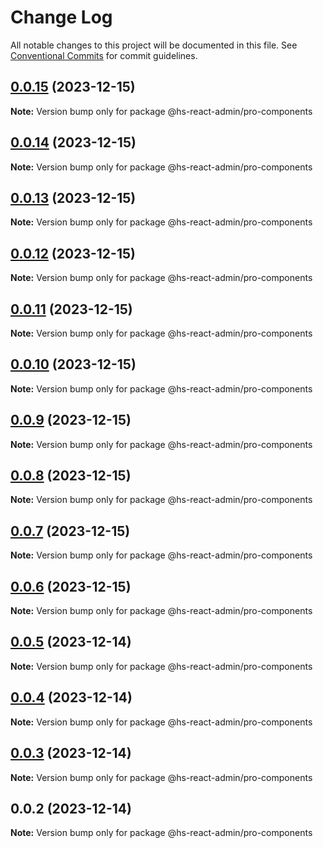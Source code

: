 # Change Log

All notable changes to this project will be documented in this file.
See [Conventional Commits](https://conventionalcommits.org) for commit guidelines.

## [0.0.15](https://git.aihuoshi.net/algo_analysis_plat/web/fd-react-admin-components/compare/@hs-react-admin/pro-components@0.0.14...@hs-react-admin/pro-components@0.0.15) (2023-12-15)

**Note:** Version bump only for package @hs-react-admin/pro-components

## [0.0.14](https://git.aihuoshi.net/algo_analysis_plat/web/fd-react-admin-components/compare/@hs-react-admin/pro-components@0.0.13...@hs-react-admin/pro-components@0.0.14) (2023-12-15)

**Note:** Version bump only for package @hs-react-admin/pro-components

## [0.0.13](https://git.aihuoshi.net/algo_analysis_plat/web/fd-react-admin-components/compare/@hs-react-admin/pro-components@0.0.12...@hs-react-admin/pro-components@0.0.13) (2023-12-15)

**Note:** Version bump only for package @hs-react-admin/pro-components

## [0.0.12](https://git.aihuoshi.net/algo_analysis_plat/web/fd-react-admin-components/compare/@hs-react-admin/pro-components@0.0.11...@hs-react-admin/pro-components@0.0.12) (2023-12-15)

**Note:** Version bump only for package @hs-react-admin/pro-components

## [0.0.11](https://git.aihuoshi.net/algo_analysis_plat/web/fd-react-admin-components/compare/@hs-react-admin/pro-components@0.0.10...@hs-react-admin/pro-components@0.0.11) (2023-12-15)

**Note:** Version bump only for package @hs-react-admin/pro-components

## [0.0.10](https://git.aihuoshi.net/algo_analysis_plat/web/fd-react-admin-components/compare/@hs-react-admin/pro-components@0.0.9...@hs-react-admin/pro-components@0.0.10) (2023-12-15)

**Note:** Version bump only for package @hs-react-admin/pro-components

## [0.0.9](https://git.aihuoshi.net/algo_analysis_plat/web/fd-react-admin-components/compare/@hs-react-admin/pro-components@0.0.8...@hs-react-admin/pro-components@0.0.9) (2023-12-15)

**Note:** Version bump only for package @hs-react-admin/pro-components

## [0.0.8](https://git.aihuoshi.net/algo_analysis_plat/web/fd-react-admin-components/compare/@hs-react-admin/pro-components@0.0.7...@hs-react-admin/pro-components@0.0.8) (2023-12-15)

**Note:** Version bump only for package @hs-react-admin/pro-components

## [0.0.7](https://git.aihuoshi.net/algo_analysis_plat/web/fd-react-admin-components/compare/@hs-react-admin/pro-components@0.0.6...@hs-react-admin/pro-components@0.0.7) (2023-12-15)

**Note:** Version bump only for package @hs-react-admin/pro-components

## [0.0.6](https://git.aihuoshi.net/algo_analysis_plat/web/fd-react-admin-components/compare/@hs-react-admin/pro-components@0.0.5...@hs-react-admin/pro-components@0.0.6) (2023-12-15)

**Note:** Version bump only for package @hs-react-admin/pro-components

## [0.0.5](https://git.aihuoshi.net/algo_analysis_plat/web/fd-react-admin-components/compare/@hs-react-admin/pro-components@0.0.4...@hs-react-admin/pro-components@0.0.5) (2023-12-14)

**Note:** Version bump only for package @hs-react-admin/pro-components

## [0.0.4](https://git.aihuoshi.net/algo_analysis_plat/web/fd-react-admin-components/compare/@hs-react-admin/pro-components@0.0.3...@hs-react-admin/pro-components@0.0.4) (2023-12-14)

**Note:** Version bump only for package @hs-react-admin/pro-components

## [0.0.3](https://git.aihuoshi.net/algo_analysis_plat/web/fd-react-admin-components/compare/@hs-react-admin/pro-components@0.0.2...@hs-react-admin/pro-components@0.0.3) (2023-12-14)

**Note:** Version bump only for package @hs-react-admin/pro-components

## 0.0.2 (2023-12-14)

**Note:** Version bump only for package @hs-react-admin/pro-components

